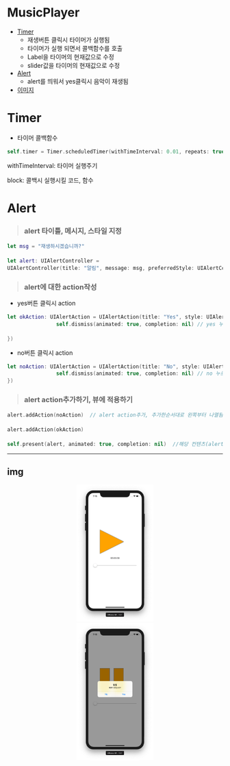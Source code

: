 # MusicPlayer
- [Timer](#Timer)
    - 재생버튼 클릭시 타이머가 실행됨
    - 타이머가 실행 되면서 콜백함수를 호출
    - Label을 타이머의 현재값으로 수정
    - slider값을 타이머의 현재값으로 수정
- [Alert](#Alert)
    - alert를 띄워서 yes클릭시 음악이 재생됨
- [이미지](##img)

# Timer
- 타이머 콜백함수
``` swift
self.timer = Timer.scheduledTimer(withTimeInterval: 0.01, repeats: true, block: {(timer: Timer) in
```

withTimeInterval: 타이머 실행주기

block: 콜백시 실행시킬 코드, 함수


# Alert
>### <b>alert 타이틀, 메시지, 스타일 지정</b>
``` swift
let msg = "재생하시겠습니까?"

let alert: UIAlertController = 
UIAlertController(title: "알림", message: msg, preferredStyle: UIAlertController.Style.alert)
```

>### <b>alert에 대한 action작성</b>

- yes버튼 클릭시 action
``` swift
let okAction: UIAlertAction = UIAlertAction(title: "Yes", style: UIAlertAction.Style.default, handler: {(action:UIAlertAction) -> Void in
                self.dismiss(animated: true, completion: nil) // yes 누르면 alert 사라짐

})
```

- no버튼 클릭시 action
``` swift
let noAction: UIAlertAction = UIAlertAction(title: "No", style: UIAlertAction.Style.default, handler: {(action:UIAlertAction) -> Void in
                self.dismiss(animated: true, completion: nil) // no 누르면 alert 사라짐
})
```

>### <b> alert action추가하기, 뷰에 적용하기</b>
``` swift
alert.addAction(noAction)  // alert action추가, 추가한순서대로 왼쪽부터 나열됨

alert.addAction(okAction)

self.present(alert, animated: true, completion: nil)  //해당 컨텐츠(alert)를 모달형식으로 띄움
```
---
## img
<center> <img src="./img/main.png" height="320" width="180"></center> 
<center> <img src="./img/alert.png" height="320" width="180"></center> 